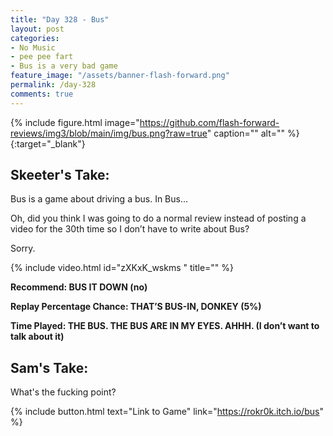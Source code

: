 ```yaml
---
title: "Day 328 - Bus"
layout: post
categories:
- No Music
- pee pee fart
- Bus is a very bad game
feature_image: "/assets/banner-flash-forward.png"
permalink: /day-328
comments: true
---
```


{% include figure.html image="https://github.com/flash-forward-reviews/img3/blob/main/img/bus.png?raw=true" caption="" alt="" %}{:target="_blank"}
 
## Skeeter's Take:

Bus is a game about driving a bus. In Bus…

Oh, did you think I was going to do a normal review instead of posting a video for the 30th time so I don’t have to write about Bus? 

Sorry. 

{% include video.html id="zXKxK_wskms " title="" %}

**Recommend: BUS IT DOWN (no)**

**Replay Percentage Chance: THAT’S BUS-IN, DONKEY (5%)**

**Time Played: THE BUS. THE BUS ARE IN MY EYES. AHHH. (I don’t want to talk about it)**

## Sam's Take:

What's the fucking point?

{% include button.html text="Link to Game" link="https://rokr0k.itch.io/bus" %}